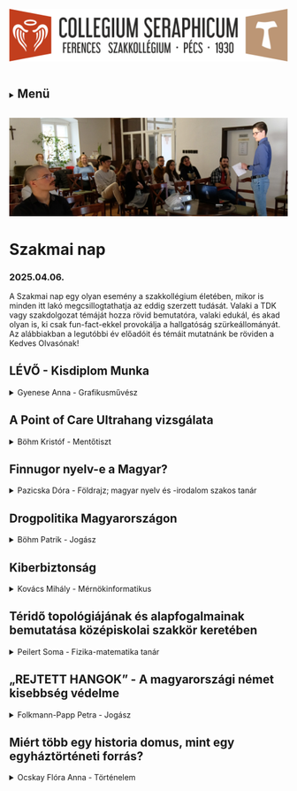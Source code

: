 ![](Arculati_Elemek/Logo/logo-long.png)

<details>
	<summary><h2 style="display: inline-block;">Menü</h2></summary>
- [Kezdőlap](/mobile_version.html)
- [Rólunk](/rolunk.html)
- [Programok](/programok.html)
- [Média](/Media.html)
- [Szakmai nap](/SzakmaiNap.html)
- [Felvételi](/Felveteli.html)
- [Galéria](/Galeria.html)
- [Dokumentumok](/dokumentumok.html)
- [DiákBizottság](/DB.html)
- [Felújítások](/felujitasok.html)
- [Kapcsolat](/kapcsolat.html)
- [FerencEST](/ferencest.html)
</details>

![](src/pictures/honlap_kepek/mobil_version/mv2.webp)

# Szakmai nap

### 2025.04.06.

A Szakmai nap egy olyan esemény a szakkollégium életében, mikor is minden itt lakó megcsillogtathatja az eddig szerzett
tudását. Valaki a TDK vagy szakdolgozat témáját hozza rövid bemutatóra, valaki
edukál, és akad olyan is, ki csak fun-fact-ekkel provokálja a hallgatóság szürkeállományát.
Az alábbiakban a legutóbbi év előadóit és témáit mutatnánk be röviden a Kedves Olvasónak!

## LÉVŐ - Kisdiplom Munka

<details>
	<summary>Gyenese Anna - Grafikusművész</summary>
	![](src/pictures/szaknap/2425/1_Gyenese_Anna.jpg)
 Kisdiploma munkám egy képregény, ami a mesés keleten játszódik: ebben a 32 oldalas “pilot” kiadványban, melyet a jövőben további kötetekkel szeretnék folytatni, bepillantást nyerhetünk egy elképzelt birodalomba, amit csak a halott sivatag vesz körül: ez az egyetlen, ami él, ami van: LÉVŐ.
</details>

## A Point of Care Ultrahang vizsgálata

<details>
	<summary>Böhm Kristóf - Mentőtiszt</summary>
	![](src/pictures/szaknap/2425/2_B%C3%B6hm_Krist%C3%B3f.jpg)
 Előadásomban a Point of Care ultranhangot mutattam be, mint jelentős diagnosztikus előrelépés az egészségügyben. Továbbá a hallgatóság betekintést nyerhetett kutatási témámba is, mely ezen eszköz használatának oktatási lehetőségeivel foglalkozik. Szó esett az eszköz előnyeiről, diagnosztikus pontosságáról, elméleti, illetve gyakorlati oktatásáról. Bízom benne, hogy a jövőben újabb kutatási eredményekkel szolgálhatok a témában.
</details>

## Finnugor nyelv-e a Magyar?

<details>
	<summary>Pazicska Dóra - Földrajz; magyar nyelv és -irodalom szakos tanár</summary>
	![](src/pictures/szaknap/2425/3_Pazicska_D%C3%B3ra.jpg)
 Előadásom célja az volt, hogy különböző nyelvészeti módszerekkel (hangtani egyezések, hangváltozások megfigyelése) bebizonyítsam azt a nyelvészeti tényt, miszerint a magyar az uráli nyelvcsaládba, ezen belül is a finnugor ághoz tartozik. Az előadás első részében szó esett az ősi szókészlet fogalmáról és tartalmáról. A bizonyítás során a finn és magyar mássalhangzó rendszereket hasonlítottuk össze. A végső cél az volt, hogy bebizonyítsuk a társadalmunkban elterjedt tévhitek hamisságát anyanyelvünk eredetéről.
</details>

## Drogpolitika Magyarországon

<details>
	<summary>Böhm Patrik - Jogász</summary>
	![](src/pictures/szaknap/2425/4_B%C3%B6hm_Patrik.jpg)
 Előadásomban a hazai kábítószerrel kapcsolatos szabályozást vizsgáltam meg. Rövid történeti kitekintést követően a jelenkor drogpolitikáját ismertettem a jelenlévők számára. Előadásom végén kitértem a lehetséges jövőre, már ami a jogszabályi környezetet illeti.
</details>

## Kiberbiztonság

<details>
	<summary>Kovács Mihály - Mérnökinformatikus</summary>
	![](src/pictures/szaknap/2425/5_Kov%C3%A1cs_Mih%C3%A1ly.jpg)
 Jelen korunk egyik jellegzetes problémája a virtuális és a tapintható valóságok szétválaszthatatlansága. Mindennapivá vált számunkra, hogy az emberiség kollektív tudása már nem a kisujjunkban lakozék, hanem a zsebünkben. Na de mi van azokkal a kevésbé publikusnak szánt, de mégis ugyanazon eszközön tárolt információkkal? Előadásomban megpróbáltam körbejárni ezen információk típusait, miben létét és hogy milyen feltételeket kell szabnunk ahhoz, hogy biztonságban tudhassuk őket…
</details>

## Téridő topológiájának és alapfogalmainak bemutatása középiskolai szakkör keretében

<details>
	<summary>Peilert Soma - Fizika-matematika tanár</summary>
	![](src/pictures/szaknap/2425/6_Peilert_Soma.jpg)
 Az általános relativitáselmélet és az ahhoz kapcsolódó témák, mint például a fekete lyukak, ősrobbanás nem jelennek meg a középiskolai fizika órákon, viszont a diákokat leginkább pont ezek izgatják. Az OTDK keretében középiskolás diákoknak állítottam össze egy anyagot és tartottam egy öt alkalmas szakkört. Ezeken az alkalmakon a bonyolult analízist topológiai szemlélettel pótoltuk, ami a vizuális megközelítést segítette. Az előadás a szakkörön elhangzottakat és annak pedagógiai részleteit foglalja össze.
</details>

## „REJTETT HANGOK” - A magyarországi német kisebbség védelme

<details>
	<summary>Folkmann-Papp Petra - Jogász</summary>
	![](src/pictures/szaknap/2425/7_Folkmann-Papp_Petra.jpg)
 Folkmann-Papp Petra, a Pécsi Tudományegyetem negyedéves jogász szakos hallgatója vagyok. Előadásomban a magyarországi német közösség kulturális öröksége, nyelve, hagyományai megőrzése mellett a jogi helyzetüket is bemutattam: kitértem a vonatkozó hazai és uniós jogszabályokra, gyakorlati problémákra és esettanulmányokra is. Német nemzetiségűként ez a téma számomra nemcsak szakmai, hanem személyes jelentőséggel is bír – hiszem, hogy a kisebbségek jogainak védelme hozzájárul a társadalmi sokszínűség és tolerancia erősítéséhez.
</details>

## Miért több egy historia domus, mint egy egyháztörténeti forrás?

<details>
	<summary>Ocskay Flóra Anna - Történelem</summary>
	![](src/pictures/szaknap/2425/8_Ocskay_Fl%C3%B3ra.jpg)
 Az I. Szakkollégiumi szaknapon a "Miért több egy historia domus, mint egy egyháztörténeti forrás?" című előadásomat adtam elő. Ezzel a történelmet szerettem volna népszerűsíteni, valamint ennek a különleges egyházi forrásnak a sokrétűségét bemutatni. Szó volt többek között magáról a historia domusról, a keletkezési helyéről és idejéről (Kesztölc;1919 – 1945), valamint a sokszínű felhasználási lehetőségekről. Kiváló alkalomnak találtam ezt a délutánt arra, hogy mások érdeklődési területeibe is bekapcsolódhassam és gyakorolhassak én is.
</details>
